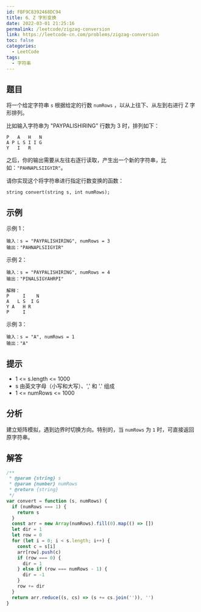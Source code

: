 ```yaml
---
id: FBF9C8392468DC94
title: 6、Z 字形变换
date: 2022-03-01 21:25:16
permalink: /leetcode/zigzag-conversion
link: https://leetcode-cn.com/problems/zigzag-conversion
toc: false
categories:
  - LeetCode
tags:
  - 字符串
---
```


<Level type='medium'/>

## 题目

将一个给定字符串 `s` 根据给定的行数 `numRows` ，以从上往下、从左到右进行 Z 字形排列。

比如输入字符串为 "PAYPALISHIRING" 行数为 3 时，排列如下：

```text
P   A   H   N
A P L S I I G
Y   I   R
```

之后，你的输出需要从左往右逐行读取，产生出一个新的字符串，比如：`"PAHNAPLSIIGYIR"`。

请你实现这个将字符串进行指定行数变换的函数：

```text
string convert(string s, int numRows);
```

## 示例

示例 1：

```text
输入：s = "PAYPALISHIRING", numRows = 3
输出："PAHNAPLSIIGYIR"
```

示例 2：

```text
输入：s = "PAYPALISHIRING", numRows = 4
输出："PINALSIGYAHRPI"

解释：
P     I    N
A   L S  I G
Y A   H R
P     I
```

示例 3：

```text
输入：s = "A", numRows = 1
输出："A"
```

## 提示

- 1 <= s.length <= 1000
- s 由英文字母（小写和大写）、',' 和 '.' 组成
- 1 <= numRows <= 1000

## 分析

建立矩阵模拟，遇到边界时切换方向。特别的，当 `numRows` 为 `1` 时，可直接返回原字符串。

## 解答

```javascript
/**
 * @param {string} s
 * @param {number} numRows
 * @return {string}
 */
var convert = function (s, numRows) {
  if (numRows === 1) {
    return s
  }
  const arr = new Array(numRows).fill(0).map(() => [])
  let dir = 1
  let row = 0
  for (let i = 0; i < s.length; i++) {
    const c = s[i]
    arr[row].push(c)
    if (row === 0) {
      dir = 1
    } else if (row === numRows - 1) {
      dir = -1
    }
    row += dir
  }
  return arr.reduce((s, cs) => (s += cs.join('')), '')
}
```

